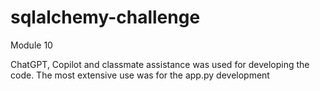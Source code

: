 # sqlalchemy-challenge
 Module 10

ChatGPT, Copilot and classmate assistance was used for developing the code. 
The most extensive use was for the app.py development